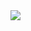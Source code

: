 <img align="center" src="https://github-readme-stats.vercel.app/api/top-langs/?username=keitepassos&layout=compact&theme=material-palenight" />